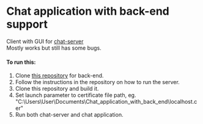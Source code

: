 # Chat application with back-end support
Client with GUI for <a href="https://github.com/Eetuvv/chat_server">chat-server</a>  
Mostly works but still has some bugs.
#### To run this:
<ol>
<li>
Clone <a href="https://github.com/Eetuvv/chat_server">this repository</a> for back-end. 
</li>
<li> Follow the instructions in the repository on how to run the server.</li>
<li> Clone this repository and build it.</li>
<li> Set launch parameter to certificate file path, eg. "C:\Users\User\Documents\Chat_application_with_back_end\localhost.cer"
<li> Run both chat-server and chat application.</li>
</ol>
